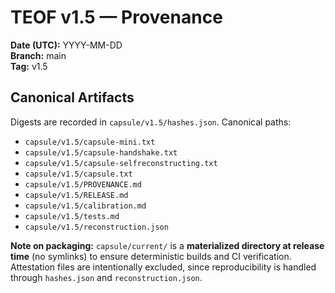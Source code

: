 # TEOF v1.5 — Provenance

**Date (UTC):** YYYY-MM-DD  
**Branch:** main  
**Tag:** v1.5

## Canonical Artifacts
Digests are recorded in `capsule/v1.5/hashes.json`. Canonical paths:

- `capsule/v1.5/capsule-mini.txt`
- `capsule/v1.5/capsule-handshake.txt`
- `capsule/v1.5/capsule-selfreconstructing.txt`
- `capsule/v1.5/capsule.txt`
- `capsule/v1.5/PROVENANCE.md`
- `capsule/v1.5/RELEASE.md`
- `capsule/v1.5/calibration.md`
- `capsule/v1.5/tests.md`
- `capsule/v1.5/reconstruction.json`

**Note on packaging:** `capsule/current/` is a **materialized directory at release time** (no symlinks) to ensure deterministic builds and CI verification. Attestation files are intentionally excluded, since reproducibility is handled through `hashes.json` and `reconstruction.json`.

